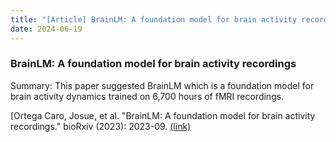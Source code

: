 ```yaml
---
title: "[Article] BrainLM: A foundation model for brain activity recordings"
date: 2024-06-19
---
```


### BrainLM: A foundation model for brain activity recordings

Summary: This paper suggested BrainLM which is a foundation model for brain activity dynamics trained on 6,700 hours of fMRI recordings.

[Ortega Caro, Josue, et al. "BrainLM: A foundation model for brain activity recordings." bioRxiv (2023): 2023-09. [(link)](https://www.biorxiv.org/content/10.1101/2023.09.12.557460v2.full)
